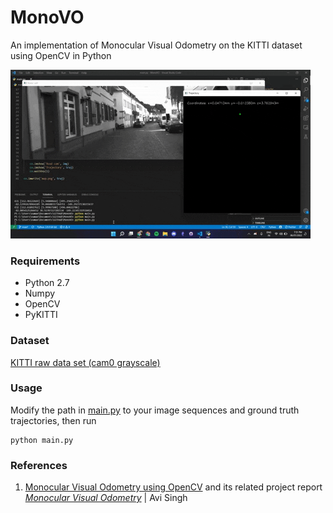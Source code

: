 # MonoVO
 An implementation of Monocular Visual Odometry on the KITTI dataset using OpenCV in Python

![Map](animation.gif)

### Requirements
* Python 2.7
* Numpy
* OpenCV
* PyKITTI

### Dataset
 [KITTI raw data set (cam0 grayscale)](http://www.cvlibs.net/datasets/kitti/raw_data.php)
 
### Usage
Modify the path in [main.py](main.py) to your image sequences and ground truth trajectories, then run
```
python main.py
```

### References
1. [Monocular Visual Odometry using OpenCV](http://avisingh599.github.io/vision/monocular-vo/) and its related project report [_Monocular Visual Odometry_](http://avisingh599.github.io/assets/ugp2-report.pdf) | Avi Singh
